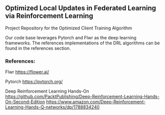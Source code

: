 ## Optimized Local Updates in Federated Learning via Reinforcement Learning

Project Repository for the Optimized Client Training Algorithm

Our code base leverages Pytorch and Flwr as the deep learning frameworks. The references implementations of the DRL algorithms can be found in the references section.

### References:

Flwr https://flower.ai/

Pytorch https://pytorch.org/

Deep Reinforcement Learning Hands-On  
https://github.com/PacktPublishing/Deep-Reinforcement-Learning-Hands-On-Second-Edition https://www.amazon.com/Deep-Reinforcement-Learning-Hands-Q-networks/dp/1788834240
